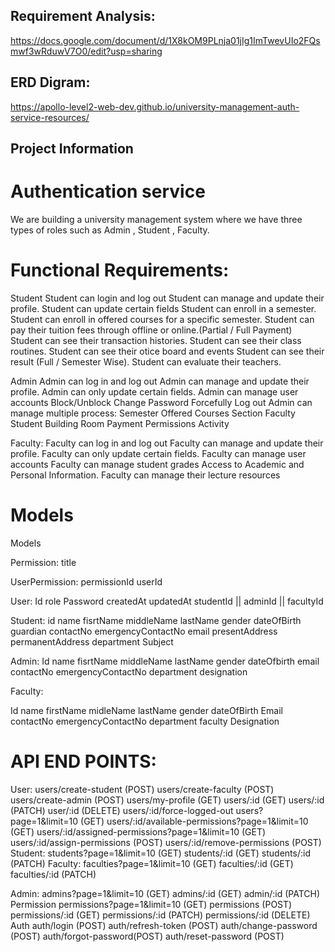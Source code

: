 ## Requirement Analysis: 
https://docs.google.com/document/d/1X8kOM9PLnja01jIg1ImTwevUIo2FQsmwf3wRduwV7O0/edit?usp=sharing

## ERD Digram:
https://apollo-level2-web-dev.github.io/university-management-auth-service-resources/


## Project Information

# Authentication service

We are building a university management system where we have three types of roles such as Admin , Student , Faculty.


# Functional Requirements:

Student
Student can login and log out
Student can manage and update their profile.
Student can update certain fields
Student can enroll in a semester.
Student can enroll in offered courses for a specific semester.
Student can pay their tuition fees through offline or online.(Partial / Full Payment)
Student can see their transaction histories.
Student can see their class routines.
Student can see their otice board and events
Student can see their result (Full / Semester Wise).
Student can evaluate their teachers.

Admin
Admin can log in and log out
Admin can manage and update their profile.
Admin can only update certain fields.
Admin can manage user accounts
Block/Unblock
Change Password
Forcefully Log out
Admin can manage multiple process:
Semester
Offered Courses
Section
Faculty
Student
Building
Room
Payment
Permissions
Activity

Faculty:
Faculty can log in and log out
Faculty can manage and update their profile.
Faculty can only update certain fields.
Faculty can manage user accounts
Faculty can manage student grades
Access to Academic and Personal Information.
Faculty can manage their lecture resources







# Models

Models


Permission:
title

UserPermission:
permissionId
userId


User:
Id
role
Password
createdAt
updatedAt
studentId || adminId || facultyId

Student:
id
name
fisrtName
middleName
lastName
gender
dateOfBirth
guardian
contactNo
emergencyContactNo
email
presentAddress
permanentAddress
department
 Subject

Admin:
Id
name
fisrtName
middleName
lastName
gender
dateOfbirth
email
contactNo
emergencyContactNo
department
designation

Faculty:

Id
name
firstName
midleName
lastName
gender
dateOfBirth
Email
contactNo
emergencyContactNo
department
faculty
Designation


# API END POINTS:

User:
users/create-student (POST)
users/create-faculty (POST)
users/create-admin (POST)
users/my-profile (GET)
users/:id (GET)
users/:id (PATCH)
user/:id (DELETE)
users/:id/force-logged-out
users?page=1&limit=10 (GET)
users/:id/available-permissions?page=1&limit=10 (GET)
users/:id/assigned-permissions?page=1&limit=10 (GET)
users/:id/assign-permissions (POST)
users/:id/remove-permissions (POST)
Student:
students?page=1&limit=10 (GET)
students/:id  (GET)
students/:id    (PATCH)
Faculty:
faculties?page=1&limit=10 (GET)
faculties/:id  (GET)
faculties/:id    (PATCH)

Admin:
admins?page=1&limit=10 (GET)
admins/:id  (GET)
admin/:id    (PATCH)
Permission
permissions?page=1&limit=10 (GET)
permissions (POST)
permissions/:id (GET)
permissions/:id (PATCH)
permissions/:id (DELETE)
Auth
auth/login (POST)
auth/refresh-token (POST)
auth/change-password (POST)
auth/forgot-password(POST)
auth/reset-password (POST)

